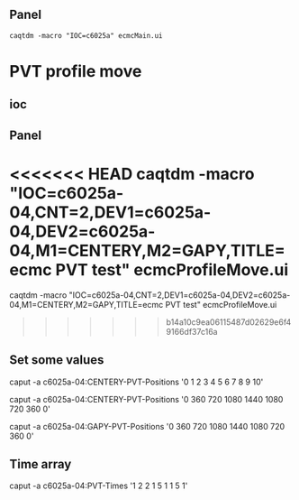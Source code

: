 ## Panel
```
caqtdm -macro "IOC=c6025a" ecmcMain.ui
```

# PVT profile move

## ioc

## Panel

<<<<<<< HEAD
caqtdm -macro "IOC=c6025a-04,CNT=2,DEV1=c6025a-04,DEV2=c6025a-04,M1=CENTERY,M2=GAPY,TITLE=ecmc PVT test" ecmcProfileMove.ui
=======
 caqtdm -macro "IOC=c6025a-04,CNT=2,DEV1=c6025a-04,DEV2=c6025a-04,M1=CENTERY,M2=GAPY,TITLE=ecmc PVT test" ecmcProfileMove.ui

>>>>>>> b14a10c9ea06115487d02629e6f49166df37c16a

## Set some values

caput -a c6025a-04:CENTERY-PVT-Positions '0 1 2 3 4 5 6 7 8 9 10'

caput -a c6025a-04:CENTERY-PVT-Positions '0 360 720 1080 1440 1080 720 360 0'

caput -a c6025a-04:GAPY-PVT-Positions '0 360 720 1080 1440 1080 720 360 0'

## Time array
caput -a c6025a-04:PVT-Times '1 2 2 1 5 1 1 5 1'

